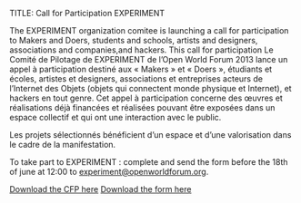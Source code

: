 TITLE: Call for Participation EXPERIMENT

The EXPERIMENT organization comitee is launching a call for participation to Makers and Doers, students and schools, artists and designers, associations and companies,and hackers. This call for participation 
Le Comité de Pilotage de EXPERIMENT de l’Open World Forum 2013 lance un appel à participation destiné aux « Makers » et « Doers », étudiants et écoles, artistes et designers, associations et entreprises acteurs de l’Internet des Objets (objets qui connectent monde physique et Internet), et hackers en tout genre.  Cet appel à participation concerne des œuvres et réalisations déjà financées et réalisées pouvant être exposées dans un espace collectif et qui ont une interaction avec le public.

Les projets sélectionnés bénéficient d’un espace et d’une valorisation dans le cadre de la manifestation.

To take part to EXPERIMENT : complete and send the form before the 18th of june at 12:00 to [experiment@openworldforum.org][4].

[Download the CFP here](/static/documents/Call_for_participation_OWF13_experiment_EN.pdf)
[Download the form here](/static/documents/)


 [4]: mailto:experiment%40openworldforum.org
